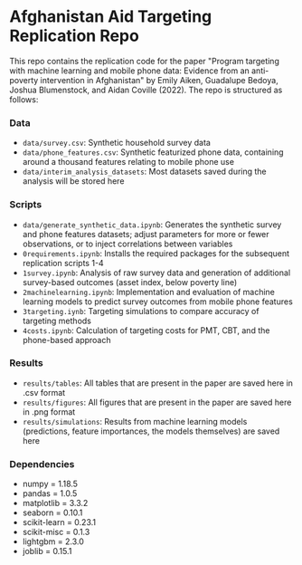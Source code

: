 # Afghanistan Aid Targeting Replication Repo

This repo contains the replication code for the paper "Program targeting with machine learning and mobile phone data: Evidence from an anti-poverty intervention in Afghanistan" by Emily Aiken, Guadalupe Bedoya, Joshua Blumenstock, and Aidan Coville (2022). The repo is structured as follows:

### Data
- `data/survey.csv`: Synthetic household survey data
- `data/phone_features.csv`: Synthetic featurized phone data, containing around a thousand features relating to mobile phone use 
- `data/interim_analysis_datasets`: Most datasets saved during the analysis will be stored here

### Scripts
- `data/generate_synthetic_data.ipynb`: Generates the synthetic survey and phone features datasets; adjust parameters for more or fewer observations, or to inject correlations between variables
- `0requirements.ipynb`: Installs the required packages for the subsequent replication scripts 1-4
- `1survey.ipynb`: Analysis of raw survey data and generation of additional survey-based outcomes (asset index, below poverty line)
- `2machinelearning.ipynb`: Implementation and evaluation of machine learning models to predict survey outcomes from mobile phone features
- `3targeting.iynb`: Targeting simulations to compare accuracy of targeting methods
- `4costs.ipynb`: Calculation of targeting costs for PMT, CBT, and the phone-based approach

### Results
- `results/tables`: All tables that are present in the paper are saved here in .csv format
- `results/figures`: All figures that are present in the paper are saved here in .png format
- `results/simulations`: Results from machine learning models (predictions, feature importances, the models themselves) are saved here

### Dependencies
- numpy = 1.18.5
- pandas = 1.0.5
- matplotlib = 3.3.2
- seaborn = 0.10.1
- scikit-learn = 0.23.1
- scikit-misc = 0.1.3
- lightgbm = 2.3.0
- joblib = 0.15.1
